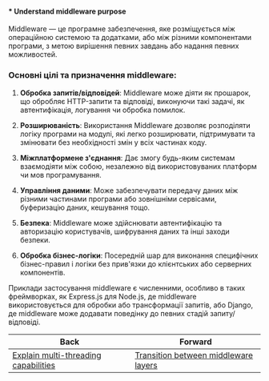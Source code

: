 #### * Understand middleware purpose

Middleware — це програмне забезпечення, яке розміщується між операційною системою та додатками, або між різними компонентами програми, з метою вирішення певних завдань або надання певних можливостей.

### Основні цілі та призначення middleware:

1. **Обробка запитів/відповідей**: Middleware може діяти як прошарок, що обробляє HTTP-запити та відповіді, виконуючи такі задачі, як автентифікація, логування чи обробка помилок.

2. **Розширюваність**: Використання Middleware дозволяє розподіляти логіку програми на модулі, які легко розширювати, підтримувати та змінювати без необхідності змін у всіх частинах коду.

3. **Міжплатформене з'єднання**: Дає змогу будь-яким системам взаємодіяти між собою, незалежно від використовуваних платформ чи мов програмування.

4. **Управління даними**: Може забезпечувати передачу даних між різними частинами програми або зовнішніми сервісами, буферизацію даних, кешування тощо.

5. **Безпека**: Middleware може здійснювати автентифікацію та авторизацію користувачів, шифрування даних та інші заходи безпеки.

6. **Обробка бізнес-логіки**: Посередній шар для виконання специфічних бізнес-правил і логіки без прив'язки до клієнтських або серверних компонентів.

Приклади застосування middleware є численними, особливо в таких фреймворках, як Express.js для Node.js, де middleware використовується для обробки або трансформації запитів, або Django, де middleware може додавати поведінку до певних стадій запиту/відповіді.

| Back | Forward |
|---|---|
| [Explain multi-threading capabilities](/ua/junior/nodejs/explain-multithreading-capabilities.md)  | [Transition between middleware layers](/ua/junior/nodejs/transition-between-middleware-layers.md) |